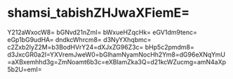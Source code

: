 # shamsi_tabishZHJwaXFiemE=
Y212aWxocW8=
bGNvd21nZmI=
bWxueHZqcHk=
eGV1dm9tenc=
eGp1bG9udHA=
dndkcWhrcm8=
d3NyYXhqbmc=
c2Zxb2lyZ2M=b3BodHVrY24=dXJxZG96Z3c=
bHp5c2pmdm8=
d3JxcGR0a2I=YXVremJweW0=bGlhamNyamNocHh2Ym8=dG96eXNqYmU=aXBxemhhd3g=ZmNoamt6b3c=eXBlamZka3Q=d21kcWZucmg=amN4aXp5b2U=emI=
